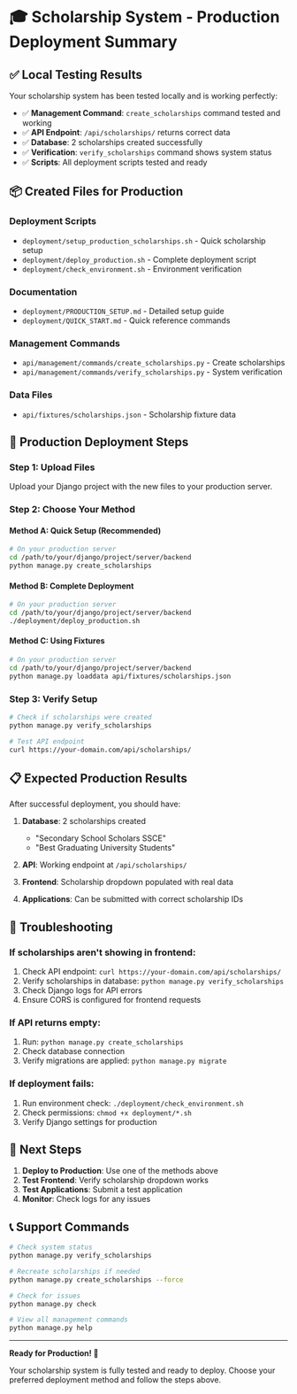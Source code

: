 # 🎓 Scholarship System - Production Deployment Summary

## ✅ Local Testing Results

Your scholarship system has been tested locally and is working perfectly:

- ✅ **Management Command**: `create_scholarships` command tested and working
- ✅ **API Endpoint**: `/api/scholarships/` returns correct data
- ✅ **Database**: 2 scholarships created successfully
- ✅ **Verification**: `verify_scholarships` command shows system status
- ✅ **Scripts**: All deployment scripts tested and ready

## 📦 Created Files for Production

### Deployment Scripts
- `deployment/setup_production_scholarships.sh` - Quick scholarship setup
- `deployment/deploy_production.sh` - Complete deployment script
- `deployment/check_environment.sh` - Environment verification

### Documentation  
- `deployment/PRODUCTION_SETUP.md` - Detailed setup guide
- `deployment/QUICK_START.md` - Quick reference commands

### Management Commands
- `api/management/commands/create_scholarships.py` - Create scholarships
- `api/management/commands/verify_scholarships.py` - System verification

### Data Files
- `api/fixtures/scholarships.json` - Scholarship fixture data

## 🚀 Production Deployment Steps

### Step 1: Upload Files
Upload your Django project with the new files to your production server.

### Step 2: Choose Your Method

#### Method A: Quick Setup (Recommended)
```bash
# On your production server
cd /path/to/your/django/project/server/backend
python manage.py create_scholarships
```

#### Method B: Complete Deployment
```bash
# On your production server
cd /path/to/your/django/project/server/backend
./deployment/deploy_production.sh
```

#### Method C: Using Fixtures
```bash
# On your production server
cd /path/to/your/django/project/server/backend
python manage.py loaddata api/fixtures/scholarships.json
```

### Step 3: Verify Setup
```bash
# Check if scholarships were created
python manage.py verify_scholarships

# Test API endpoint
curl https://your-domain.com/api/scholarships/
```

## 📋 Expected Production Results

After successful deployment, you should have:

1. **Database**: 2 scholarships created
   - "Secondary School Scholars SSCE" 
   - "Best Graduating University Students"

2. **API**: Working endpoint at `/api/scholarships/`

3. **Frontend**: Scholarship dropdown populated with real data

4. **Applications**: Can be submitted with correct scholarship IDs

## 🔧 Troubleshooting

### If scholarships aren't showing in frontend:
1. Check API endpoint: `curl https://your-domain.com/api/scholarships/`
2. Verify scholarships in database: `python manage.py verify_scholarships`
3. Check Django logs for API errors
4. Ensure CORS is configured for frontend requests

### If API returns empty:
1. Run: `python manage.py create_scholarships`
2. Check database connection
3. Verify migrations are applied: `python manage.py migrate`

### If deployment fails:
1. Run environment check: `./deployment/check_environment.sh`
2. Check permissions: `chmod +x deployment/*.sh`
3. Verify Django settings for production

## 🎯 Next Steps

1. **Deploy to Production**: Use one of the methods above
2. **Test Frontend**: Verify scholarship dropdown works
3. **Test Applications**: Submit a test application
4. **Monitor**: Check logs for any issues

## 📞 Support Commands

```bash
# Check system status
python manage.py verify_scholarships

# Recreate scholarships if needed
python manage.py create_scholarships --force

# Check for issues
python manage.py check

# View all management commands
python manage.py help
```

---

**Ready for Production! 🚀**

Your scholarship system is fully tested and ready to deploy. Choose your preferred deployment method and follow the steps above.
